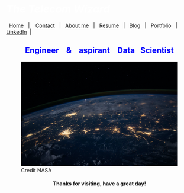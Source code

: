 #  *<span style="color:white">The Telecom Wizard  </span>*


&nbsp;&nbsp;[Home](https://manuelsr26.github.io/)&nbsp;&nbsp; | &nbsp;&nbsp; [Contact](mailto:manuel.isr@outlook.com) &nbsp;&nbsp;|&nbsp;&nbsp; [About me](https://manuelsr26.github.io/about)&nbsp;&nbsp; | &nbsp;&nbsp;[Resume](https://manuelsr26.github.io/cv)&nbsp;&nbsp; | &nbsp;&nbsp;Blog&nbsp;&nbsp; | &nbsp;&nbsp;Portfolio&nbsp;&nbsp; |&nbsp;&nbsp; [LinkedIn](https://www.linkedin.com/in/manuel-silva-ramirez/)&nbsp;&nbsp;| 


## <center> <span style="color:blue"> Engineer &nbsp;&nbsp; & &nbsp;&nbsp; aspirant &nbsp;&nbsp; Data &nbsp;&nbsp;Scientist </span>  </center>



<figure>
    <img src="/nasa-Q1p7bh3SHj8-unsplash.jpg"
         alt="Credit: NASA">
    <figcaption>Credit NASA</figcaption>
</figure>
  
#### <center> Thanks for visiting, have a great day! </center>

